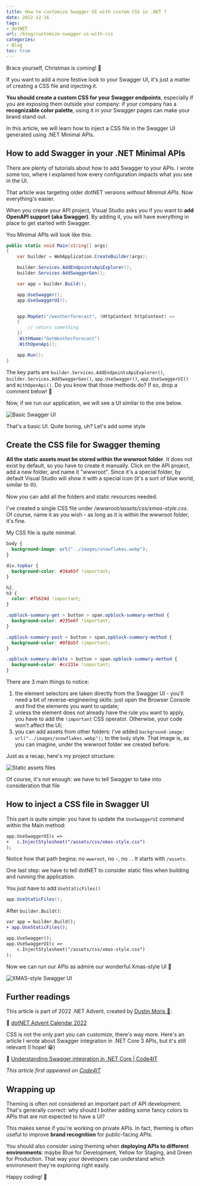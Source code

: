 ```yaml
---
title: How to customize Swagger UI with custom CSS in .NET 7
date: 2022-12-16
tags:
- dotNET
url: /blog/customize-swagger-ui-with-css
categories:
- Blog
toc: true
---
```


Brace yourself, Christmas is coming! 🎅

If you want to add a more festive look to your Swagger UI, it's just a matter of creating a CSS file and injecting it.

**You should create a custom CSS for your Swagger endpoints**, especially if you are exposing them outside your company: if your company has a **recognizable color palette**, using it in your Swagger pages can make your brand stand out.

In this article, we will learn how to inject a CSS file in the Swagger UI generated using .NET Minimal APIs.

## How to add Swagger in your .NET Minimal APIs

There are plenty of tutorials about how to add Swagger to your APIs. I wrote some too, where I explained how every configuration impacts what you see in the UI.

That article was targeting older dotNET versions _without Minimal APIs_. Now everything's easier.

When you create your API project, Visual Studio asks you if you want to **add OpenAPI support (aka Swagger)**. By adding it, you will have everything in place to get started with Swagger.

You Minimal APIs will look like this:

```cs
public static void Main(string[] args)
{
    var builder = WebApplication.CreateBuilder(args);

    builder.Services.AddEndpointsApiExplorer();
    builder.Services.AddSwaggerGen();

    var app = builder.Build();

    app.UseSwagger();
    app.UseSwaggerUI();


    app.MapGet("/weatherforecast", (HttpContext httpContext) =>
    {
        // return something
    })
    .WithName("GetWeatherForecast")
    .WithOpenApi();

    app.Run();
}
```

The key parts are `builder.Services.AddEndpointsApiExplorer()`, `builder.Services.AddSwaggerGen()`, `app.UseSwagger()`, `app.UseSwaggerUI()` and `WithOpenApi()`. Do you know that those methods do? If so, drop a comment below! 📩

Now, if we run our application, we will see a UI similar to the one below.

![Basic Swagger UI](./basic_swagger.png)

That's a basic UI. Quite boring, uh? Let's add some style

## Create the CSS file for Swagger theming

**All the static assets must be stored within the wwwroot folder**. It does not exist by default, so you have to create it manually. Click on the API project, add a new folder, and name it "wwwroot". Since it's a special folder, by default Visual Studio will show it with a special icon (it's a sort of blue world, similar to 🌐).

Now you can add all the folders and static resources needed.

I've created a single CSS file under _/wwwroot/assets/css/xmas-style.css_. Of course, name it as you wish - as long as it is within the wwwroot folder, it's fine.

My CSS file is quite minimal:

```css
body {
  background-image: url("../images/snowflakes.webp");
}

div.topbar {
  background-color: #34a65f !important;
}

h2,
h3 {
  color: #f5624d !important;
}

.opblock-summary-get > button > span.opblock-summary-method {
  background-color: #235e6f !important;
}

.opblock-summary-post > button > span.opblock-summary-method {
  background-color: #0f8a5f !important;
}

.opblock-summary-delete > button > span.opblock-summary-method {
  background-color: #cc231e !important;
}
```

There are 3 main things to notice:

1. the element selectors are taken directly from the Swagger UI - you'll need a bit of reverse-engineering skills: just open the Browser Console and find the elements you want to update;
2. unless the element does not already have the rule you want to apply, you have to add the `!important` CSS operator. Otherwise, your code won't affect the UI;
3. you can add assets from other folders: I've added `background-image: url("../images/snowflakes.webp");` to the `body` style. That image is, as you can imagine, under the wwwroot folder we created before.

Just as a recap, here's my project structure:

![Static assets files](./folder_structure.png)

Of course, it's not enough: we have to tell Swagger to take into consideration that file

## How to inject a CSS file in Swagger UI

This part is quite simple: you have to update the `UseSwaggerUI` command within the Main method:

```diff
app.UseSwaggerUI(c =>
+   c.InjectStylesheet("/assets/css/xmas-style.css")
);
```

Notice how that path begins: no `wwwroot`, no `~`, no `.`. It starts with `/assets`.

One last step: we have to tell dotNET to consider static files when building and running the application.

You just have to add `UseStaticFiles()`

```cs
app.UseStaticFiles();
```

After `builder.Build()`:

```diff
var app = builder.Build();
+ app.UseStaticFiles();

app.UseSwagger();
app.UseSwaggerUI(c =>
    c.InjectStylesheet("/assets/css/xmas-style.css")
);
```

Now we can run our APIs as admire our wonderful Xmas-style UI 🎅

![XMAS-style Swagger UI](./xmas_swagger.png)

## Further readings

This article is part of 2022 .NET Advent, created by [Dustin Moris 🐤](https://twitter.com/dustinmoris):

🔗 [dotNET Advent Calendar 2022](https://dotnet.christmas//)

CSS is not the only part you can customize, there's way more. Here's an article I wrote about Swagger integration in .NET Core 3 APIs, but it's still relevant (I hope! 😁)

🔗 [Understanding Swagger integration in .NET Core | Code4IT](https://www.code4it.dev/blog/swagger-integration)

_This article first appeared on [Code4IT](https://www.code4it.dev/)_

## Wrapping up

Theming is often not considered an important part of API development. That's generally correct: why should I bother adding some fancy colors to APIs that are not expected to have a UI?

This makes sense if you're working on private APIs. In fact, theming is often useful to improve **brand recognition** for public-facing APIs.

You should also consider using theming when **deploying APIs to different environments**: maybe Blue for Development, Yellow for Staging, and Green for Production. That way your developers can understand which environment they're exploring right easily.

Happy coding!
🐧
